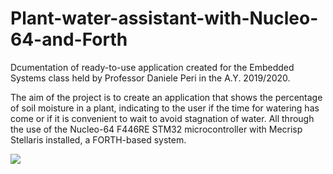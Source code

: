 # Plant-water-assistant-with-Nucleo-64-and-Forth
Dcumentation of ready-to-use application created for the Embedded Systems class held by Professor Daniele Peri in the A.Y. 2019/2020.

The aim of the project is to create an application that shows the percentage of soil moisture in a plant, indicating to the user if the time for watering has come or if it is convenient to wait to avoid stagnation of water.
All through the use of the Nucleo-64 F446RE STM32 microcontroller with Mecrisp Stellaris installed, a FORTH-based system.

<img src=“https://raw.githubusercontent.com/giuseppegambino/Plant-water-assistant-with-Nucleo-64-and-Forth/master/setup.jpg”>
